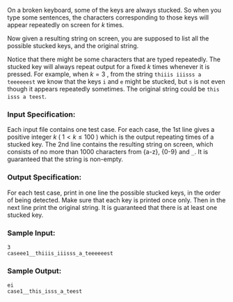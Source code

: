 <!-- Title
Stucked Keyboard (20)
-->
On a broken keyboard, some of the keys are always stucked. So when you type
some sentences, the characters corresponding to those keys will appear
repeatedly on screen for $k$ times.

Now given a resulting string on screen, you are supposed to list all the
possible stucked keys, and the original string.

Notice that there might be some characters that are typed repeatedly. The
stucked key will always repeat output for a fixed $k$ times whenever it is
pressed. For example, when $k = 3$ , from the string `thiiis iiisss a
teeeeeest` we know that the keys `i` and `e` might be stucked, but `s` is not
even though it appears repeatedly sometimes. The original string could be
`this isss a teest`.

### Input Specification:

Each input file contains one test case. For each case, the 1st line gives a
positive integer $k$ ( $1 < k \le 100$ ) which is the output repeating times
of a stucked key. The 2nd line contains the resulting string on screen, which
consists of no more than 1000 characters from {a-z}, {0-9} and `_`. It is
guaranteed that the string is non-empty.

### Output Specification:

For each test case, print in one line the possible stucked keys, in the order
of being detected. Make sure that each key is printed once only. Then in the
next line print the original string. It is guaranteed that there is at least
one stucked key.

### Sample Input:

    
    
    3
    caseee1__thiiis_iiisss_a_teeeeeest

### Sample Output:

    
    
    ei
    case1__this_isss_a_teest

